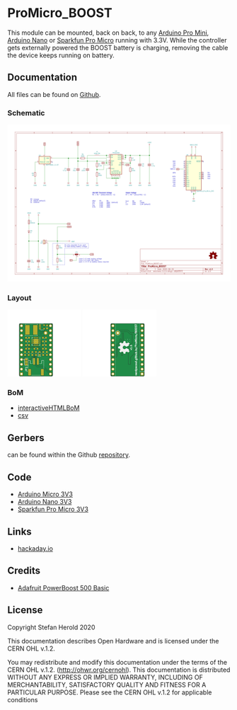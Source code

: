 # ProMicro_BOOST
This module can be mounted, back on back, to any [Arduino Pro Mini](https://www.sparkfun.com/products/11113), [Arduino Nano](https://store.arduino.cc/arduino-nano) or [Sparkfun Pro Micro](https://www.sparkfun.com/products/12587) running with 3.3V. While the controller gets externally powered the BOOST battery is charging, removing the cable the device keeps running on battery.


## Documentation
All files can be found on [Github](https://github.com/nerdyscout/ProMicro/tree/master/BOOST).


### Schematic
[![ProMicro_BOOST-Schematic](docs/ProMicro_BOOST-Schematic.svg)](docs/ProMicro_BOOST-Schematic.pdf)


### Layout
<a href="docs/ProMicro_BOOST-Board_top.pdf"><img src="docs/img/ProMicro_BOOST-Board_top.svg" alt="ProMicro_BOOST-Board_top" width="33%"/></a>
<a href="docs/ProMicro_BOOST-Board_bottom.pdf"><img src="docs/img/ProMicro_BOOST-Board_bottom.svg" alt="ProMicro_BOOST-Board_bottom" width="33%"/></a>


### BoM
  * [interactiveHTMLBoM](https://nerdyscout.github.io/ProMicro/BOOST/docs/BOM/ProMicro_BOOST.html)
  * [csv](docs/gerbers/ProMicro_BOOST.csv)


## Gerbers
can be found within the Github [repository](gerbers).


## Code
  * [Arduino Micro 3V3](examples/Arduino_Micro_BOOST/Arduino_Micro_BOOST.ino)
  * [Arduino Nano 3V3](examples/Arduino_Nano_BOOST/Arduino_Nano_BOOST.ino)
  * [Sparkfun Pro Micro 3V3](examples/Sparkfun_ProMicro_BOOST/Sparkfun_ProMicro_BOOST.ino)


## Links
  * [hackaday.io](https://hackaday.io/project/171898-promicro)


## Credits
  * [Adafruit PowerBoost 500 Basic](https://learn.adafruit.com/adafruit-powerboost)


## License
Copyright Stefan Herold 2020

This documentation describes Open Hardware and is licensed under the CERN OHL v.1.2.

You may redistribute and modify this documentation under the terms of the CERN OHL v.1.2. (http://ohwr.org/cernohl). This documentation is distributed WITHOUT ANY EXPRESS OR IMPLIED WARRANTY, INCLUDING OF MERCHANTABILITY, SATISFACTORY QUALITY AND FITNESS FOR A PARTICULAR PURPOSE. Please see the CERN OHL v.1.2 for applicable conditions
